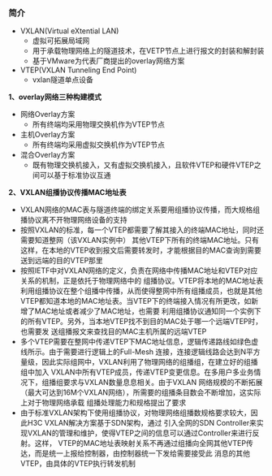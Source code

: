 ### 简介
- VXLAN(Virtual eXtential LAN)
  - 虚拟可拓展局域网
  - 用于承载物理网络上的隧道技术，在VETP节点上进行报文的封装和解封装
  - 基于VMware为代表厂商提出的overlay网络方案
- VTEP(VXLAN Tunneling End Point) 
  - vxlan隧道单点设备

**1、overlay网络三种构建模式**
- 网络Overlay方案
  - 所有终端均采用物理交换机作为VTEP节点
- 主机Overlay方案
  - 所有终端均采用虚拟交换机作为VTEP节点
- 混合Overlay方案
  - 既有物理交换机接入，又有虚拟交换机接入，且软件VTEP和硬件VTEP之间可以基于标准协议互通

**2、VXLAN组播协议传播MAC地址表**
- VXLAN网络的MAC表与隧道终端的绑定关系要用组播协议传播，而大规格组播协议离不开物理网络设备的支持
- 按照VXLAN的标准，每一个VTEP都需要了解其接入的终端MAC地址，同时还需要知道整网（该VXLAN实例中）
其他VTEP下所有的终端MAC地址。只有这样，在本地的VTEP收到报文后需要转发时，才能根据目的MAC查询到需要
送到远端的目的VTEP那里
- 按照IETF中对VXLAN网络的定义，负责在网络中传播MAC地址和VTEP对应关系的机制，正是依托于物理网络中的
组播协议。VTEP将本地的MAC地址表利用组播协议在整个组播中传播，从而使得整网中所有组播成员，也就是其他
VTEP都知道本地的MAC地址表。当VTEP下的终端接入情况有所更改，如新增了MAC地址或者减少了MAC地址，也需要
利用组播协议通知同一个实例下的所有VTEP。另外，当本地VTEP找不到目的MAC处于哪一个远端VTEP时，也需要发
送组播报文来查找目的MAC主机所属的远端VTEP
- 多个VTEP需要在整网中传递VTEP下MAC地址信息，逻辑传递路线如绿色虚线所示。由于需要进行逻辑上的Full-Mesh
连接，连接逻辑线路会达到N平方量级，因此实际组网中，VXLAN利用了物理网络的组播组，在建立好的组播组中加入
VXLAN中所有VTEP成员，传递VTEP变更信息。在多用户多业务情况下，组播组要求与VXLAN数量息息相关。由于VXLAN
网络规模的不断拓展（最大可达到16M个VXLAN网络），所需要的组播条目数会不断增加，这实际上对于物理网络承载
组播处理能力和规格提出了要求
- 由于标准VXLAN架构下使用组播协议，对物理网络组播数规格要求较大，因此H3C VXLAN解决方案基于SDN架构，通过
引入全网的SDN Controller来实现VXLAN的管理和维护，使得VTEP之间的信息可以通过Controller来进行反射。这样，
VTEP的MAC地址表映射关系不再通过组播向全网其他VTEP传达，而是统一上报给控制器，由控制器统一下发给需要接受此
消息的其他VTEP，由具体的VTEP执行转发机制
